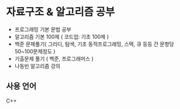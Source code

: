# 자료구조 & 알고리즘 공부

+ 프로그래밍 기본 문법 공부
+ 알고리즘 기본 100제 ( 코드업: 기초 100제 )
+ 백준 문제풀기( 그리디, 탐색, 기초 동적프로그래밍, 스택, 큐 등등 간 문항당 50~100문제정도 )
+ 기출문제 풀기 ( 백준, 프로그래머스 )
+ 나동빈 알고리즘 강의 

## 사용 언어
C++
